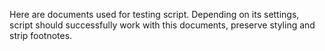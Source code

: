 Here are documents used for testing script.
Depending on its settings, script should successfully work
with this documents, preserve styling and strip footnotes.